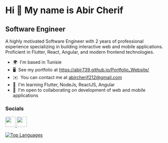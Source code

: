 Hi 👋 My name is Abir Cherif
============================

Software Engineer
-----------------

A highly motivated Software Engineer with 2 years of professional experience specializing in building interactive web and mobile applications. Proficient in Flutter, React, Angular, and modern frontend technologies.

* 🌍  I'm based in Tunisie
* 🖥️  See my portfolio at https://abir739.github.io/Portfolio_Website/
* ✉️  You can contact me at [abircherif212@gmail.com](mailto:abircherif212@gmail.com)
* 🧠  I'm learning Flutter, NodeJs, ReactJS, Angular
* 🤝  I'm open to collaborating on development of web and mobile applications

### Socials

<p align="left"> <a href="https://www.github.com/abir739" target="_blank" rel="noreferrer"> <picture> <source media="(prefers-color-scheme: dark)" srcset="https://raw.githubusercontent.com/danielcranney/readme-generator/main/public/icons/socials/github-dark.svg" /> <source media="(prefers-color-scheme: light)" srcset="https://raw.githubusercontent.com/danielcranney/readme-generator/main/public/icons/socials/github.svg" /> <img src="https://raw.githubusercontent.com/danielcranney/readme-generator/main/public/icons/socials/github.svg" width="32" height="32" /> </picture> </a> <a href="https://www.linkedin.com/in/abir-cherif-931770202/" target="_blank" rel="noreferrer"> <picture> <source media="(prefers-color-scheme: dark)" srcset="https://raw.githubusercontent.com/danielcranney/readme-generator/main/public/icons/socials/linkedin-dark.svg" /> <source media="(prefers-color-scheme: light)" srcset="https://raw.githubusercontent.com/danielcranney/readme-generator/main/public/icons/socials/linkedin.svg" /> <img src="https://raw.githubusercontent.com/danielcranney/readme-generator/main/public/icons/socials/linkedin.svg" width="32" height="32" /> </picture> </a></p>


<a href="https://github.com/abir739" align="left"><img src="https://github-readme-stats.vercel.app/api/top-langs/?username=abir739&langs_count=10&title_color=0891b2&text_color=ffffff&icon_color=0891b2&bg_color=1c1917&hide_border=true&locale=en&custom_title=Top%20%Languages" alt="Top Languages" /></a>
